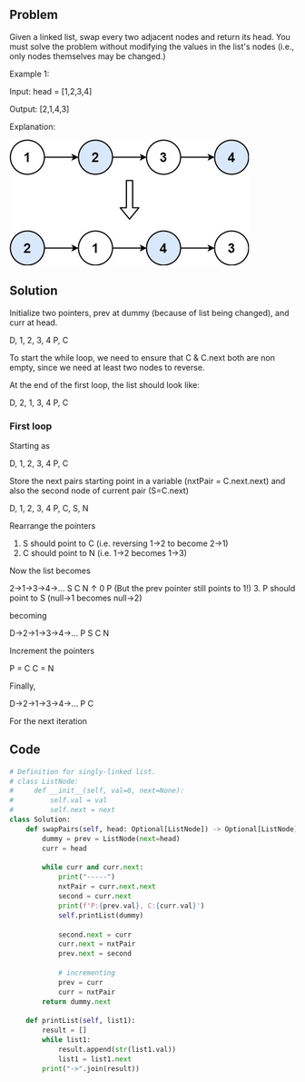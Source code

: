 ## Problem

Given a linked list, swap every two adjacent nodes and return its head. You must solve the problem without modifying the values in the list's nodes (i.e., only nodes themselves may be changed.)

Example 1:

Input: head = [1,2,3,4]

Output: [2,1,4,3]

Explanation:

![](images/24.jpg)

## Solution

Initialize two pointers, prev at dummy (because of list being changed), and curr at head.

D, 1, 2, 3, 4
P, C

To start the while loop, we need to ensure that C & C.next both are non empty, since we need at least two nodes to reverse.

At the end of the first loop, the list should look like:

D, 2, 1, 3, 4
      P, C

### First loop
Starting as

D, 1, 2, 3, 4
P, C

Store the next pairs starting point in a variable (nxtPair = C.next.next) and also the second node of current pair (S=C.next)

D, 1, 2, 3, 4
P, C, S, N

Rearrange the pointers

1. S should point to C (i.e. reversing 1->2 to become 2->1)
2. C should point to N (i.e. 1->2 becomes 1->3)

Now the list becomes

2->1->3->4->...
S  C  N
   ↑
   0
   P
(But the prev pointer still points to 1!)
3. P should point to S (null->1 becomes null->2)

becoming

D->2->1->3->4->...
P  S  C  N

Increment the pointers

P = C
C = N

Finally,

D->2->1->3->4->...
      P  C

For the next iteration

## Code

```python
# Definition for singly-linked list.
# class ListNode:
#     def __init__(self, val=0, next=None):
#         self.val = val
#         self.next = next
class Solution:
    def swapPairs(self, head: Optional[ListNode]) -> Optional[ListNode]:
        dummy = prev = ListNode(next=head)
        curr = head

        while curr and curr.next:
            print("-----")
            nxtPair = curr.next.next
            second = curr.next
            print(f'P:{prev.val}, C:{curr.val}')
            self.printList(dummy)

            second.next = curr
            curr.next = nxtPair
            prev.next = second

            # incrementing
            prev = curr
            curr = nxtPair
        return dummy.next

    def printList(self, list1):
        result = []
        while list1:
            result.append(str(list1.val))
            list1 = list1.next
        print("->".join(result))
```
